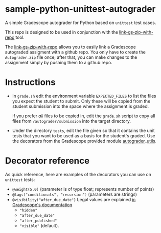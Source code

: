 # sample-python-unittest-autograder

A simple Gradescope autograder for Python based on `unittest` test cases.

This repo is designed to be used in conjunction with the 
[link-gs-zip-with-repo](https://github.com/ucsb-gradescope-tools/link-gs-zip-with-repo) tool.

The [link-gs-zip-with-repo](https://github.com/ucsb-gradescope-tools/link-gs-zip-with-repo)
allows you to easily link a Gradescope autograded assigment with a github repo.  You only have to create
the `Autograder.zip` file once; after that, you can make changes to the assignment simply by pushing them
to a github repo.

# Instructions

* In `grade.sh` edit the environment variable `EXPECTED_FILES` to list the files you expect the student to submit.  Only these
   will be copied from the student submission into the space where the assignment is graded.
   
   If you prefer *all* files to be copied in, edit the `grade.sh` script to copy all files from `/autograder/submission` into
   the target directory.
   
* Under the directory `tests`, edit the file given so that it contains the unit tests that you want to be used as a basis
   for the student's graded.   Use the decorators from the Gradescope 
   provided module 
   [autograder_utils](https://github.com/gradescope/gradescope-utils/tree/master/gradescope_utils/autograder_utils).  
   
# Decorator reference

As quick reference, here are examples of the decorators you can use on `unittest` tests:
   
* `@weight(5.0)` (parameter is of type float; represents number of points)
* `@tags("conditionals", "recursion")` (parameters are strings)
* `@visibility("after_due_date")` Legal values are explained [in Gradescope's documentation](https://gradescope-autograders.readthedocs.io/en/latest/specs/#controlling-test-case-visibility)
   * `"hidden"`
   * `"after_due_date"`
   * `"after_published"`
   * `"visible"` (default).  
   
   
